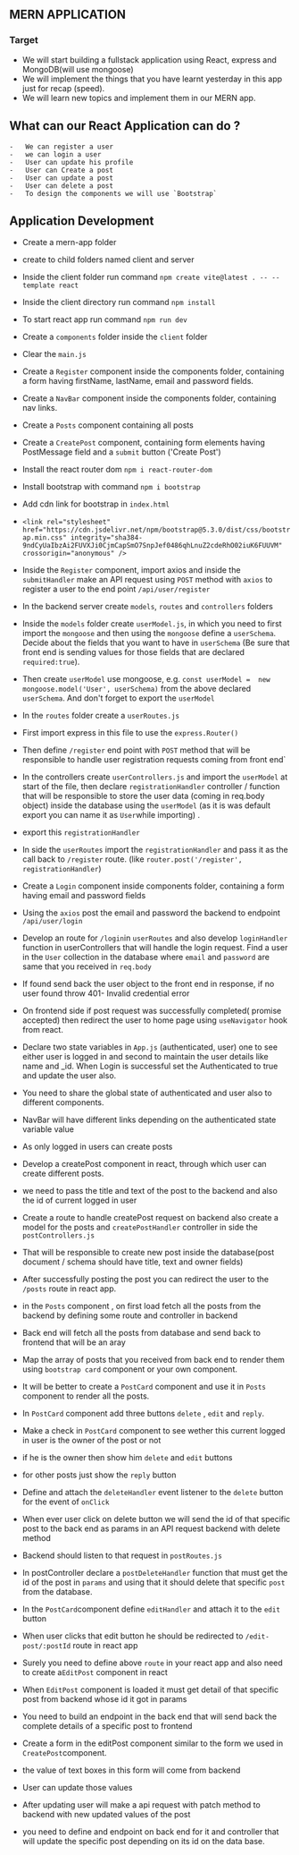 ## MERN APPLICATION

### Target 
-   We will start building a fullstack application using React, express and MongoDB(will use mongoose)
-   We will implement the things that you have learnt yesterday in this app just for recap (speed).
-   We will learn new topics and implement them in our MERN app.

## What can our React Application can do ?

    -   We can register a user
    -   we can login a user
    -   User can update his profile
    -   User can Create a post
    -   User can update a post
    -   User can delete a post
    -   To design the components we will use `Bootstrap` 


##  Application Development


-   Create a mern-app folder
-   create to child folders named client and server
-   Inside the client folder run command `npm create vite@latest . -- --template react`
-   Inside the client directory run command `npm install`
-   To start react app run command `npm run dev`
-   Create a `components` folder inside the `client` folder
-   Clear the `main.js`
-   Create a `Register` component inside the components folder, containing a form having firstName, lastName, email and password fields.
-   Create a `NavBar` component inside the components folder, containing nav links.
-   Create a `Posts` component containing all posts
-   Create a `CreatePost` component, containing form elements having PostMessage field and a `submit` button ('Create Post')
-   Install the react router dom `npm i react-router-dom`
-   Install bootstrap with command `npm i bootstrap`
-   Add cdn link for bootstrap in `index.html`
-   `<link
  rel="stylesheet"
  href="https://cdn.jsdelivr.net/npm/bootstrap@5.3.0/dist/css/bootstrap.min.css"
  integrity="sha384-9ndCyUaIbzAi2FUVXJi0CjmCapSmO7SnpJef0486qhLnuZ2cdeRhO02iuK6FUUVM"
  crossorigin="anonymous"
/>`
   
-   Inside the `Register` component, import axios and inside the `submitHandler` make an API request using `POST` method
  with `axios` to register a user to the end point `/api/user/register`
-   In the backend server create `models`, `routes` and `controllers` folders
-   Inside the `models` folder create `userModel.js`, in which you need to first import the `mongoose` and then using the `mongoose` define a `userSchema`. Decide about the fields that you want to have in `userSchema` (Be sure that front end is sending values for those fields that are declared  `required:true`).
-   Then create `userModel` use mongoose, e.g. `const userModel =  new mongoose.model('User', userSchema)` from the above declared `userSchema`. And don't forget to export the `userModel`
-   In the `routes` folder create a `userRoutes.js`
-   First import express in this file to use the `express.Router()`
-   Then define `/register` end point with `POST` method that will be responsible to handle user registration requests coming from 
  front end`
-   In the controllers create `userControllers.js` and import the `userModel` at start of the file, then declare `registrationHandler` controller / function that will be responsible to store the user data (coming in req.body object) inside the database using the `userModel` (as it is was default export you can name it as `User`while importing) .
-   export this `registrationHandler`
-   In side the `userRoutes` import the `registrationHandler` and pass it as the call back to `/register` route. (like `router.post('/register', registrationHandler`)

-   Create a `Login` component inside components folder, containing a form having email and password fields
-   Using the `axios` post the email and password the backend to endpoint `/api/user/login`
-   Develop an route for `/login`in `userRoutes` and also develop `loginHandler` function in userControllers that will handle the
login request. Find a user in the `User` collection in the database where `email` and `password` are same that you received in `req.body`
-   If found send back the user object to the front end in response, if no user found throw 401- Invalid credential error
-   On frontend side if post request was successfully completed( promise accepted) then redirect the user to home page using
`useNavigator` hook from react.
-   Declare two state variables in `App.js` (authenticated, user) one to see either user is logged in and second to maintain the user details like name and _id. When Login is successful set the Authenticated to true and update the user also.

-   You need to share the global state of authenticated and user also to different components.
-   NavBar will have different links depending on the authenticated state variable value
-   As only logged in users can create posts
-   Develop a createPost component in react, through which user can create different posts.
-   we need to pass the title and text of the post to the backend and also the id of current logged in user
-   Create a route to handle createPost request on backend also create a model for the posts and `createPostHandler` controller in side the `postControllers.js`
-   That will be responsible to create new post inside the database(post document / schema should have title, text and owner fields)
-   After successfully posting the post you can redirect the user to the `/posts` route in react app.
-   in the `Posts` component , on first load fetch all the posts from the backend by defining some route and controller in backend
-   Back end will fetch all the posts from database and send back to frontend that will be an aray
-   Map the array of posts that you received from back end to render them using `bootstrap card` component or your own component.
-   It will be better to create a `PostCard` component and use it in `Posts` component to render all the posts.
-   In `PostCard` component add three buttons `delete` , `edit` and `reply`.
-   Make a check in `PostCard` component to see wether this current logged in user is the owner of the post or not
-   if he is the owner then show him `delete` and `edit` buttons
-   for other posts just show the `reply` button
-   Define and attach the `deleteHandler` event listener to the `delete` button for the event of `onClick`
-   When ever user click on delete button we will send the id of that specific post to the back end as params in an API request backend with delete method
-   Backend should listen to that request in `postRoutes.js` 
-   In postController declare a `postDeleteHandler` function that must get the id of the post in `params` and using that it should delete that specific `post` from the database.
-   In the `PostCard`component define `editHandler` and attach it to the `edit` button 
-   When user clicks that edit button he should be redirected to `/edit-post/:postId` route in react app
-   Surely you need to define above `route` in your react app and also need to create a`EditPost` component in react
-   When `EditPost` component is loaded it must get detail of that specific post from backend whose id it got in params
-   You need to build an endpoint in the back end that will send back the complete details of a specific post to frontend
-   Create a form in the editPost component similar to the form we used in `CreatePost`component.
-   the value of text boxes in this form will come from backend
-   User can update those values
-   After updating user will make a api request with patch method to backend with new updated values of the post
-   you need to define and endpoint on back end for it and controller that will update the specific post depending on its id on the data base.
